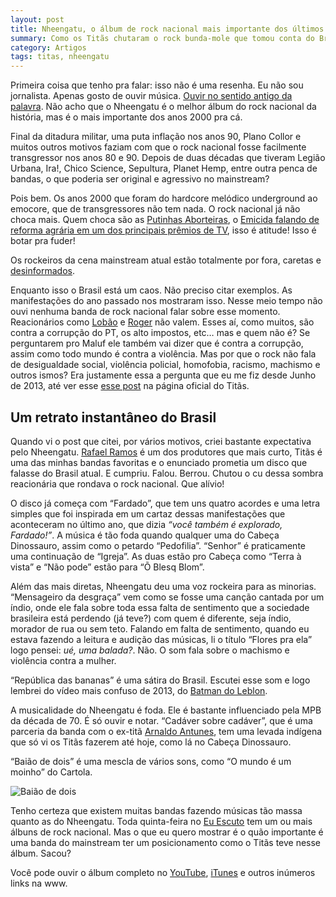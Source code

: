 ```yaml
---
layout: post
title: Nheengatu, o álbum de rock nacional mais importante dos últimos anos
summary: Como os Titãs chutaram o rock bunda-mole que tomou conta do Brasil.
category: Artigos
tags: titas, nheengatu
---
```


Primeira coisa que tenho pra falar: isso não é uma resenha. Eu não sou jornalista. Apenas gosto de ouvir música. [Ouvir no sentido antigo da palavra](http://blog.fernahh.com.br/tem-que-dar-tempo-pra-musica.html). Não acho que o Nheengatu é o melhor álbum do rock nacional da história, mas é o mais importante dos anos 2000 pra cá.


Final da ditadura militar, uma puta inflação nos anos 90, Plano Collor e muitos outros motivos faziam com que o rock nacional fosse facilmente transgressor nos anos 80 e 90. Depois de duas décadas que tiveram Legião Urbana, Ira!, Chico Science, Sepultura, Planet Hemp, entre outra penca de bandas, o que poderia ser original e agressivo no mainstream?

Pois bem. Os anos 2000 que foram do hardcore melódico underground ao emocore, que de transgressores não tem nada. O rock nacional já não choca mais. Quem choca são as [Putinhas Aborteiras](https://www.youtube.com/watch?v=rLC1IyrZgnE), o [Emicida falando de reforma agrária em um dos principais prêmios de TV](https://www.youtube.com/watch?v=6-spiXtw0is), isso é atitude! Isso é botar pra fuder!

Os rockeiros da cena mainstream atual estão totalmente por fora, caretas e [desinformados](http://www.diariodocentrodomundo.com.br/dinho-ouro-preto-e-a-gloria-da-rebeldia-desinformada/).

Enquanto isso o Brasil está um caos. Não preciso citar exemplos. As manifestações do ano passado nos mostraram isso. Nesse meio tempo não ouvi nenhuma banda de rock nacional falar sobre esse momento. Reacionários como [Lobão](https://twitter.com/lobaoeletrico) e [Roger](https://twitter.com/roxmo) não valem. Esses aí, como muitos, são contra a corrupção do PT, os alto impostos, etc… mas e quem não é? Se perguntarem pro Maluf ele também vai dizer que é contra a corrupção, assim como todo mundo é contra a violência. Mas por que o rock não fala de desigualdade social, violência policial, homofobia, racismo, machismo e outros ismos? Era justamente essa a pergunta que eu me fiz desde Junho de 2013, até ver esse [esse post](https://www.facebook.com/titasoficial/photos/pb.438656712847790.-2207520000.1401388561./697933150253477/?type=3&src=https%3A%2F%2Ffbcdn-sphotos-d-a.akamaihd.net%2Fhphotos-ak-xap1%2Ft31.0-8%2F10257991_697933150253477_5563581570257989465_o.jpg&smallsrc=https%3A%2F%2Ffbcdn-sphotos-d-a.akamaihd.net%2Fhphotos-ak-xap1%2Ft1.0-9%2F10330357_697933150253477_5563581570257989465_n.jpg&size=1649%2C1489&fbid=697933150253477) na página oficial do Titãs.

## Um retrato instantâneo do Brasil

Quando vi o post que citei, por vários motivos, criei bastante expectativa pelo Nheengatu. [Rafael Ramos](https://twitter.com/rafaprod) é um dos produtores que mais curto, Titãs é uma das minhas bandas favoritas e o enunciado prometia um disco que falasse do Brasil atual. E cumpriu. Falou. Berrou. Chutou o cu dessa sombra reacionária que rondava o rock nacional. Que alívio!

O disco já começa com “Fardado”, que tem uns quatro acordes e uma letra simples que foi inspirada em um cartaz dessas manifestações que aconteceram no último ano, que dizia *“você também é explorado, Fardado!”*. A música é tão foda quando qualquer uma do Cabeça Dinossauro, assim como o petardo “Pedofilia”. “Senhor” é praticamente uma continuação de “Igreja”. As duas estão pro Cabeça como “Terra à vista” e “Não pode” estão para “Õ Blesq Blom”.

Além das mais diretas, Nheengatu deu uma voz rockeira para as minorias. “Mensageiro da desgraça” vem como se fosse uma canção cantada por um índio, onde ele fala sobre toda essa falta de sentimento que a sociedade brasileira está perdendo (já teve?) com quem é diferente, seja índio, morador de rua ou sem teto. Falando em falta de sentimento, quando eu estava fazendo a leitura e audição das músicas, li o título “Flores pra ela” logo pensei: *ué, uma balada?*. Não. O som fala sobre o machismo e violência contra a mulher.

“República das bananas” é uma sátira do Brasil. Escutei esse som e logo lembrei do vídeo mais confuso de 2013, do [Batman do Leblon](https://www.youtube.com/watch?v=k8iy3eehwa8).

A musicalidade do Nheengatu é foda. Ele é bastante influenciado pela MPB da década de 70. É só ouvir e notar. “Cadáver sobre cadáver”, que é uma parceria da banda com o ex-titã [Arnaldo Antunes](https://pt.wikipedia.org/wiki/Arnaldo_Antunes), tem uma levada indígena que só vi os Titãs fazerem até hoje, como lá no Cabeça Dinossauro.

“Baião de dois” é uma mescla de vários sons, como “O mundo é um moinho” do Cartola.

![Baião de dois](https://d262ilb51hltx0.cloudfront.net/fit/c/800/800/1*34ouC6so8BVpmNsfAHNkPQ.jpeg "Baião de dois")

Tenho certeza que existem muitas bandas fazendo músicas tão massa quanto as do Nheengatu. Toda quinta-feira no [Eu Escuto](http://www.euescuto.com.br) tem um ou mais álbuns de rock nacional. Mas o que eu quero mostrar é o quão importante é uma banda do mainstream ter um posicionamento como o Titãs teve nesse álbum. Sacou?

Você pode ouvir o álbum completo no [YouTube](https://www.youtube.com/playlist?list=PLiTi2JREVP5Ya1HmaQNevRS1ensdDuJZk), [iTunes](https://itunes.apple.com/br/album/nheengatu/id865569285) e outros inúmeros links na www.

